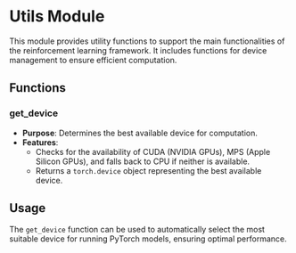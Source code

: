 # Utils Module

This module provides utility functions to support the main functionalities of the reinforcement learning framework. It includes functions for device management to ensure efficient computation.

## Functions

### get_device

- **Purpose**: Determines the best available device for computation.
- **Features**:
  - Checks for the availability of CUDA (NVIDIA GPUs), MPS (Apple Silicon GPUs), and falls back to CPU if neither is available.
  - Returns a `torch.device` object representing the best available device.

## Usage

The `get_device` function can be used to automatically select the most suitable device for running PyTorch models, ensuring optimal performance.

